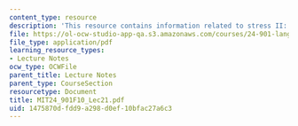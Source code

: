 ```yaml
---
content_type: resource
description: 'This resource contains information related to stress II: rhythm. '
file: https://ol-ocw-studio-app-qa.s3.amazonaws.com/courses/24-901-language-and-its-structure-i-phonology-fall-2010/1475870dfdd9a298d0ef10bfac27a6c3_MIT24_901F10_Lec21.pdf
file_type: application/pdf
learning_resource_types:
- Lecture Notes
ocw_type: OCWFile
parent_title: Lecture Notes
parent_type: CourseSection
resourcetype: Document
title: MIT24_901F10_Lec21.pdf
uid: 1475870d-fdd9-a298-d0ef-10bfac27a6c3
---
```

